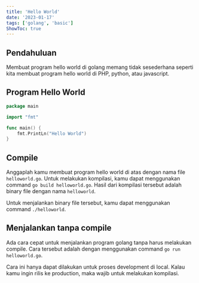 ```yaml
---
title: 'Hello World'
date: '2023-01-17'
tags: ['golang', 'basic']
ShowToc: true
---
```


## Pendahuluan

Membuat program hello world di golang memang tidak sesederhana seperti kita membuat program hello world di PHP, python, atau javascript.

## Program Hello World

```go
package main

import "fmt"

func main() {
    fmt.PrintLn("Hello World")
}
```

## Compile

Anggaplah kamu membuat program hello world di atas dengan nama file `helloworld.go`. Untuk melakukan kompilasi, kamu dapat menggunakan command `go build helloworld.go`. Hasil dari kompilasi tersebut adalah binary file dengan nama `helloworld`.

Untuk menjalankan binary file tersebut, kamu dapat menggunakan command `./helloworld`.

## Menjalankan tanpa compile

Ada cara cepat untuk menjalankan program golang tanpa harus melakukan compile. Cara tersebut adalah dengan menggunakan command `go run helloworld.go`.

Cara ini hanya dapat dilakukan untuk proses development di local. Kalau kamu ingin rilis ke production, maka wajib untuk melakukan kompilasi.